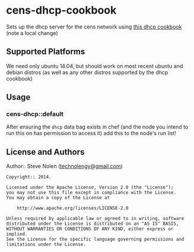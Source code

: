 # cens-dhcp-cookbook

Sets up the dhcp server for the cens network using [this dhcp cookbook](https://github.com/spheromak/dhcp-cook) (note a local change)

## Supported Platforms

We need only ubuntu 14.04, but should work on most recent ubuntu and debian distros (as well as any other distros supported by the dhcp cookbook)

## Usage

### cens-dhcp::default

After ensuring the `dhcp` data bag exists in chef (and the node you intend to run this on has permission to access it) add this to the node's run list!

## License and Authors

Author:: Steve Nolen (technolengy@gmail.com)

```text
Copyright:: 2014.

Licensed under the Apache License, Version 2.0 (the "License");
you may not use this file except in compliance with the License.
You may obtain a copy of the License at

    http://www.apache.org/licenses/LICENSE-2.0

Unless required by applicable law or agreed to in writing, software
distributed under the License is distributed on an "AS IS" BASIS,
WITHOUT WARRANTIES OR CONDITIONS OF ANY KIND, either express or implied.
See the License for the specific language governing permissions and
limitations under the License.
```

